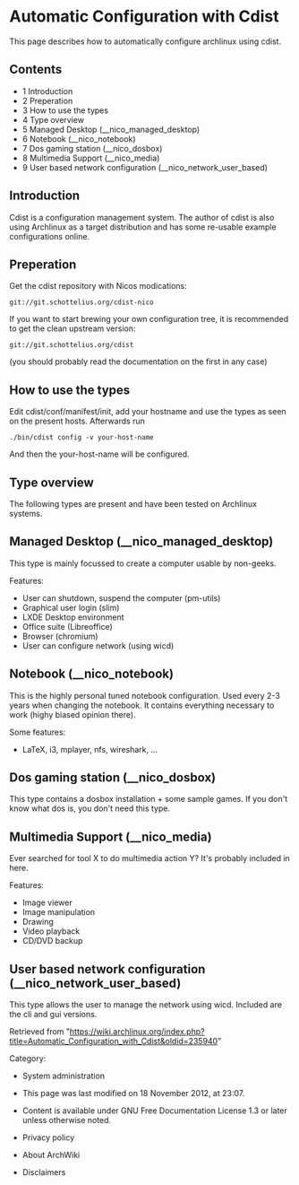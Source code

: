 Automatic Configuration with Cdist
==================================

This page describes how to automatically configure archlinux using
cdist.

Contents
--------

-   1 Introduction
-   2 Preperation
-   3 How to use the types
-   4 Type overview
-   5 Managed Desktop (__nico_managed_desktop)
-   6 Notebook (__nico_notebook)
-   7 Dos gaming station (__nico_dosbox)
-   8 Multimedia Support (__nico_media)
-   9 User based network configuration (__nico_network_user_based)

Introduction
------------

Cdist is a configuration management system. The author of cdist is also
using Archlinux as a target distribution and has some re-usable example
configurations online.

Preperation
-----------

Get the cdist repository with Nicos modications:

    git://git.schottelius.org/cdist-nico

If you want to start brewing your own configuration tree, it is
recommended to get the clean upstream version:

    git://git.schottelius.org/cdist

(you should probably read the documentation on the first in any case)

How to use the types
--------------------

Edit cdist/conf/manifest/init, add your hostname and use the types as
seen on the present hosts. Afterwards run

    ./bin/cdist config -v your-host-name

And then the your-host-name will be configured.

Type overview
-------------

The following types are present and have been tested on Archlinux
systems.

Managed Desktop (__nico_managed_desktop)
----------------------------------------

This type is mainly focussed to create a computer usable by non-geeks.

Features:

-   User can shutdown, suspend the computer (pm-utils)
-   Graphical user login (slim)
-   LXDE Desktop environment
-   Office suite (Libreoffice)
-   Browser (chromium)
-   User can configure network (using wicd)

Notebook (__nico_notebook)
--------------------------

This is the highly personal tuned notebook configuration. Used every 2-3
years when changing the notebook. It contains everything necessary to
work (highy biased opinion there).

Some features:

-   LaTeX, i3, mplayer, nfs, wireshark, ...

Dos gaming station (__nico_dosbox)
----------------------------------

This type contains a dosbox installation + some sample games. If you
don't know what dos is, you don't need this type.

Multimedia Support (__nico_media)
---------------------------------

Ever searched for tool X to do multimedia action Y? It's probably
included in here.

Features:

-   Image viewer
-   Image manipulation
-   Drawing
-   Video playback
-   CD/DVD backup

User based network configuration (__nico_network_user_based)
------------------------------------------------------------

This type allows the user to manage the network using wicd. Included are
the cli and gui versions.

Retrieved from
"https://wiki.archlinux.org/index.php?title=Automatic_Configuration_with_Cdist&oldid=235940"

Category:

-   System administration

-   This page was last modified on 18 November 2012, at 23:07.
-   Content is available under GNU Free Documentation License 1.3 or
    later unless otherwise noted.
-   Privacy policy
-   About ArchWiki
-   Disclaimers
